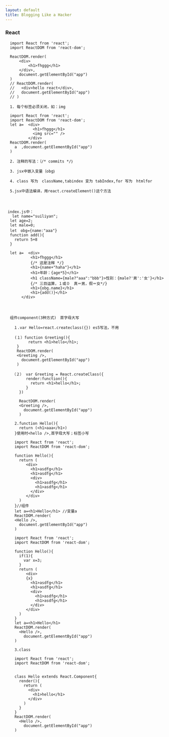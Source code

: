 ```yaml
---
layout: default
title: Blogging Like a Hacker
---
```



###   React

      import React from 'react';
      import ReactDOM from 'react-dom';

      ReactDOM.render(
          <div>
              <h1>fhggg</h1>
          </div>,
          document.getElementById("app")
      )
      // ReactDOM.render(
      //   <div>hello react</div>,
      //   document.getElementById("app")
      // )

      1. 每个标签必须关闭，如：img

      import React from 'react';
      import ReactDOM from 'react-dom';
      let a=  <div>
                <h1>fhggg</h1>
                <img src="" />
              </div>
      ReactDOM.render(
        a  ,document.getElementById("app")
      )

      2. 注释的写法：｛/* commits */｝

      3. jsx中嵌入变量｛obg｝

      4. class 写为　className,tabindex 变为 tabIndex,for 写为　htmlfor

      5.jsx中语法编译，用react.createElement()这个方法

　　　

     index.js中：
       let name="suiliyan";
      let age=2;
      let male=0;
      let　obg={name:"aaa"}
      function add(){
        return 5+8
      }

      let a=  <div>
               <h1>fhggg</h1>
               {/* 这是注释 */}
               <h1>{name+"haha"}</h1>
               <h1>年龄：{age*5}</h1>
               <h1 className={male?"aaa":"bbb"}>性别：{male?'男':'女'}</h1>
               {/* 三目运算，１或０　真＝男，假＝女*/}
               <h1>{obg.name}</h1>
               <h1>{add()}</h1>
           </div>


　　　　　

      组件component(3种方式)　首字母大写

      　１.var Hello=react.createclass({}) es5写法，不用

        (１）function Greeting(){
              return <h1>hello</h1>;
         }
         ReactDOM.render(
         <Greeting />,
           document.getElementById("app")
         )

       （２） var Greeting = React.createClass({
             render:function(){
               return <h1>hello</h1>;
             }
          })

          ReactDOM.render(
          <Greeting />,
            document.getElementById("app")
          )

        2.function Hello(){
          return (<h1>aaa</h1>)
        }使用时<hello />,首字母大写；标签小写

        import React from 'react';
        import ReactDOM from 'react-dom';

        function Hello(){
          return (
             <div>
               <h1>asdfg</h1>
               <h1>asdfg</h1>
               <div>
                 <h1>asdfg</h1>
                 <h1>asdfg</h1>
               </div>
             </div>
          )
        }//组件
        let a=<h1>Hello</h1> //变量a
        ReactDOM.render(
        <Hello />,
          document.getElementById("app")
        )

        import React from 'react';
        import ReactDOM from 'react-dom';

        function Hello(){
          if(1){
            var x=3;
          }
          return (
             <div>
             {x}
               <h1>asdfg</h1>
               <h1>asdfg</h1>
               <div>
                 <h1>asdfg</h1>
                 <h1>asdfg</h1>
               </div>
             </div>
          )
        }
        let a=<h1>Hello</h1>
        ReactDOM.render(
          <Hello />,
            document.getElementById("app")
        )

        3.class

        import React from 'react';
        import ReactDOM from 'react-dom';


        class Hello extends React.Component{
          render(){
            return (
              <div>
                <h1>hello</h1>
              </div>
            )
          }
        }
        ReactDOM.render(
          <Hello />,
            document.getElementById("app")
        )
